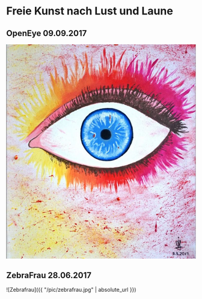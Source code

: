# Freie Kunst nach Lust und Laune

## OpenEye 09.09.2017
[![Bologna](/pic/openeye.JPG)](https://www.youtube.com/watch?v=vq4MnvSisHs")

## ZebraFrau 28.06.2017
![Zebrafrau]({{ "/pic/zebrafrau.jpg" | absolute_url }})

